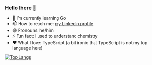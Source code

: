 ### Hello there 👋

<!-- 
General Kenobi!
-->

- 🌱 I’m currently learning Go
- 📫 How to reach me: [my LinkedIn profile](https://www.linkedin.com/in/kevin-liyanto/)
- 😄 Pronouns: he/him
- ⚡ Fun fact: I used to understand chemistry
- ❤️ What I love: TypeScript (a bit ironic that TypeScript is not my top language here)

[![Top Langs](https://github-readme-stats.vercel.app/api/top-langs/?username=kevinliyanto&hide=html&layout=compact)](https://github.com/anuraghazra/github-readme-stats)
